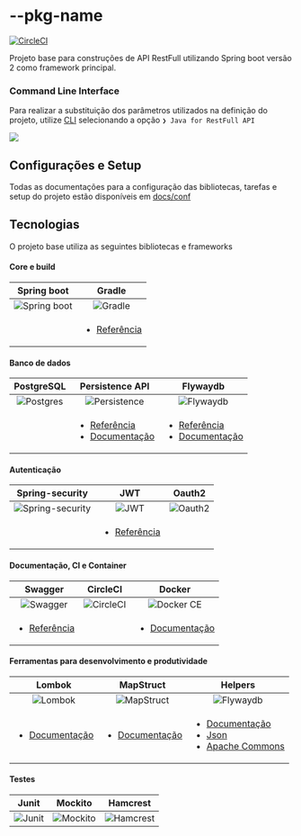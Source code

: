 # --pkg-name

[![CircleCI](https://circleci.com/gh/nogsantos/skeleton-java-api.svg?style=svg)](https://circleci.com/gh/nogsantos/skeleton-java-api)
 
Projeto base para construções de API RestFull utilizando Spring boot versão 2 como framework principal.

### Command Line Interface

Para realizar a substituição dos parâmetros utilizados na definição do projeto, utilize [CLI](nogsantoscli) selecionando a opção `❯ Java for RestFull API ` 

![](https://res.cloudinary.com/nogsantos/image/upload/v1546616696/Screenshot_from_2019-01-04_13-39-00_msw0et.png)
## Configurações e Setup

Todas as documentações para a configuração das bibliotecas, tarefas e setup do projeto estão disponíveis em [docs/conf](./docs/CONF.md) 

## Tecnologias

O projeto base utiliza as seguintes bibliotecas e frameworks

#### Core e build

<table>
	<theader>
		<tr>
			<th align="center">Spring boot</th>
			<th align="center">Gradle</th>      
		</tr>
	</theader>
  	<tbody>    
		<tr>
			<td align="center">
				<img src="https://res.cloudinary.com/nogsantos/image/upload/c_scale,w_100/v1546619148/java-skeleton/spring-boot-2.png" alt="Spring boot" />      	
			</td>
			<td align="center">
				<img src="https://res.cloudinary.com/nogsantos/image/upload/c_scale,w_100/v1546619391/java-skeleton/gradle-logo-png-transparent.png" alt="Gradle" />     
			</td>      
		</tr>
		<tr>			
			<td></td>
			<td>
				<ul>
					<li><a href="./docs/GRADLE.md">Referência</a></li>				
				</ul>    		
			</td>
		</tr>
	</tbody>
</table>

#### Banco de dados

<table>
	<theader>
		<tr>
		  <th align="center">PostgreSQL</th>      
		  <th align="center">Persistence API</th>      
		  <th align="center">Flywaydb</th>      
        </tr>
	<theader>
	<tbody>    
    	<tr>
      		<td align="center">
      			<img src="https://res.cloudinary.com/nogsantos/image/upload/c_scale,w_100/v1546621077/java-skeleton/200px-Pg_logo.png" alt="Postgres" />      	
			</td>
			<td align="center">
				<img src="https://res.cloudinary.com/nogsantos/image/upload/c_scale,w_100/v1546621470/java-skeleton/Hibernate-logo.png" alt="Persistence" />     
			</td>
			<td align="center">
				<img src="https://res.cloudinary.com/nogsantos/image/upload/c_scale,w_100/v1546621576/java-skeleton/flyway-logo-tm.png" alt="Flywaydb" />     
			</td>      
    	</tr>
    	<tr>
			<td></td>
			<td>
				<ul>
					<li><a href="https://spring.io/projects/spring-data-jpa">Referência</a></li>
					<li><a href="./docs/PERSISTENCE.md">Documentação</a></li>
				</ul>    		
			</td>    
			<td>
				<ul>
					<li><a href="https://flywaydb.org/">Referência</a></li>
					<li><a href="./docs/FLYWAYDB.md">Documentação</a></li>
				</ul>    		
			</td>	
		</tr>
  	</tbody>
</table>
 
 #### Autenticação

<table>
	<theader>
		<tr>
			<th align="center">Spring-security</th>
			<th align="center">JWT</th>
			<th align="center">Oauth2</th>      
		</tr>
	</theader>
	<tbody>    
		<tr>
			<td align="center">
				<img src="https://res.cloudinary.com/nogsantos/image/upload/c_scale,w_100/v1546619807/java-skeleton/spring-security.png" alt="Spring-security" />      	
			</td>
			<td align="center">
				<img src="https://res.cloudinary.com/nogsantos/image/upload/c_scale,w_100/v1546620026/java-skeleton/jwt-logo-400.png" alt="JWT" />     
			</td>
			<td align="center">
				<img src="https://res.cloudinary.com/nogsantos/image/upload/c_scale,w_100/v1546620358/java-skeleton/oauth2_logo.png" alt="Oauth2" />     
			</td>      
		</tr>  
		<tr>
			<td></td>
			<td>
				<ul>
					<li><a href="https://jwt.io/">Referência</a></li>				
				</ul>    		
			</td>	
			<td></td>
		</tr>  
	</tbody>
</table>

#### Documentação, CI e Container

<table>
	<theader>
		<tr>
			<th align="center">Swagger</th>
			<th align="center">CircleCI</th>      
			<th align="center">Docker</th>      
		</tr>
	</theader>
	<tbody>    
		<tr>
			<td align="center">
				<img src="https://res.cloudinary.com/nogsantos/image/upload/c_scale,w_100/v1546618916/java-skeleton/swagger-logo-300x239.png" alt="Swagger" />      	
			</td>
			<td align="center">
				<img src="https://res.cloudinary.com/nogsantos/image/upload/c_scale,w_100/v1546623211/java-skeleton/circleci-logo-stacked-fb.png" alt="CircleCI" />     
			</td>
			<td align="center">
				<img src="https://res.cloudinary.com/nogsantos/image/upload/c_scale,w_100/v1546631567/java-skeleton/docker.png" alt="Docker CE" />     
			</td>
		</tr>
		<tr>
			<td>
				<ul>
					<li><a href="./docs/SWAGGER.md">Referência</a></li>				
				</ul>    		
			</td>	
			<td></td>
			<td>
				<ul>
					<li><a href="./docs/DOCKER.md">Documentação</a></li>				
				</ul>
			</td>
		</tr>
	</tbody>
</table>

#### Ferramentas para desenvolvimento e produtividade

<table>
	<theader>
		<tr>
			<th align="center">Lombok</th>      
			<th align="center">MapStruct</th>      
			<th align="center">Helpers</th>      
		</tr>
	</theader>
  	<tbody>    
		<tr>
			<td align="center">
				<img src="https://res.cloudinary.com/nogsantos/image/upload/c_scale,w_100/v1546622165/java-skeleton/255-2556400_project-lombok-logo.jpg" alt="Lombok" />      	
			</td>
			<td align="center">
				<img src="https://res.cloudinary.com/nogsantos/image/upload/c_scale,w_100/v1546622349/java-skeleton/mapstruct.png" alt="MapStruct" />     
			</td>
			<td align="center">
				<img src="https://res.cloudinary.com/nogsantos/image/upload/c_scale,w_100/v1546622897/java-skeleton/package-153360_960_720.png" alt="Flywaydb" />     
			</td>      
		</tr>
		<tr>
			<td>
				<ul>
					<li><a href="./docs/HELPERS.md">Documentação</a></li>
				</ul>
			</td>
			<td>
				<ul>
					<li><a href="./docs/HELPERS.md">Documentação</a></li>
				</ul>
			</td>    
			<td>
				<ul>
					<li><a href="./docs/HELPERS.md">Documentação</a></li>
					<li><a href="https://github.com/stleary/JSON-java">Json</a></li>
					<li><a href="https://commons.apache.org/proper/commons-lang/">Apache Commons</a></li>
				</ul>    		
			</td>	
		</tr>
	</tbody>
</table>

#### Testes

<table>
	<theader>
		<tr>
			<th align="center">Junit</th>      
			<th align="center">Mockito</th>      
			<th align="center">Hamcrest</th>      
		</tr>
	</theader>
	<tbody>
    	<tr>
			<td align="center">
      			<img src="https://res.cloudinary.com/nogsantos/image/upload/c_scale,w_100/v1546623540/java-skeleton/junit5-logo.png" alt="Junit" />      	
			</td>
      		<td align="center">
      			<img src="https://res.cloudinary.com/nogsantos/image/upload/c_scale,w_100/v1546623627/java-skeleton/mockito-logo.png" alt="Mockito" />     
      		</td>
      		<td align="center">
      			<img src="https://res.cloudinary.com/nogsantos/image/upload/c_scale,w_100/v1546623461/java-skeleton/hamcrast.jpg" alt="Hamcrest" />     
      		</td>      
    	</tr>    
  	</tbody>
</table>


[nogsantoscli]:https://www.npmjs.com/package/@nogsantos/fn-cli
